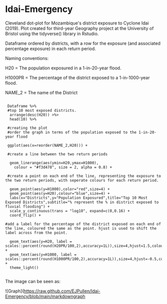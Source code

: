 # Idai-Emergency
Cleveland dot-plot for Mozambique's district exposure to Cyclone Idai (2019).
Plot created for third-year Geography project at the University of Bristol using the tidyverse() library in Rstudio. 

Dataframe ordered by districts, with a row for the exposure (and associated percentage exposure) in each return period.

Naming conventions: 

H20 = The population exposured in a 1-in-20-year flood.

H1000PR = The percentage of the district exposed to a 1-in-1000-year flood. 

NAME_2 = The name of the District 

```{r}

 Dataframe %>% 
 #top 10 most exposed districts.
  arrange(desc(H20)) >%>
  head(10) %>%
  
 #creating the plot
 #order the graph in terms of the population exposed to the 1-in-20-year flood
 
 ggplot(aes(x=reorder(NAME_2,H20))) + 
 
 #create a line between the two return periods
 
  geom_linerange(aes(ymin=H20,ymax=H1000), 
    colour = "#f3d478", size = 2, alpha = 0.8) +
    
 #create a point on each end of the line, representing the exposure to the two return periods, with seperate colours for each return period.
 
  geom_point(aes(y=H1000),color="red",size=4) +
  geom_point(aes(y=H20),colour="blue",size=4) +
  labs(x="Districts",y="Population Exposured",title="Top 10 Most Exposed Districts",subtitle="% represent the % in district exposed to fluvial flooding") + 
  scale_y_continuous(trans = "log10", expand=c(0,0.16) +
  coord_flip() +
  
#add a label for the percentage of the district exposed on each end of the line, coloured the same as the point. hjust is used to shift the label across from the point.

  geom_text(aes(y=H20, label = scales::percent(round(H20PR/100,2),accuracy=1L)),size=4,hjust=1.5,colour="blue",fontface="bold") + 
  geom_text(aes(y=H1000, label = scales::percent(round(H1000PR/100,2),accuracy=1L)),size=4,hjust=-0.5,colour="red") +
  theme_light()
  
```

The image can be seen as:

![Graph](https://raw.github.com/EJPullen/Idai-Emergency/blob/main/markdowngraph


